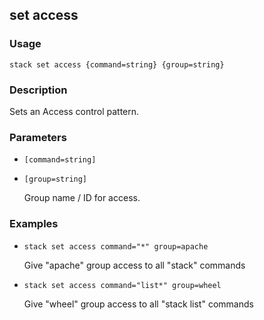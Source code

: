 ## set access

### Usage

`stack set access {command=string} {group=string}`

### Description


Sets an Access control pattern.



### Parameters
* `[command=string]`
* `[group=string]`

   Group name / ID for access.

### Examples

* `stack set access command="*" group=apache`

   Give "apache" group access to all "stack" commands

* `stack set access command="list*" group=wheel`

   Give "wheel" group access to all "stack list" commands



